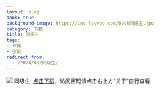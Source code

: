 ```yaml
---
layout: blog
book: true
background-image: https://img.locyoo.com/book同级生.jpg
category: 书籍
title: 同级生
tags:
- 书籍
- 小说
redirect_from:
  - /2024/03/同级生/
---
```

![](https://img.locyoo.com/book同级生.jpg)
同级生: <a name = "ref1" href="https://url18.ctfile.com/f/50983618-1377654589-b4dafd?p=3619">点击下载</a>，访问密码请点击右上方“关于”自行查看
